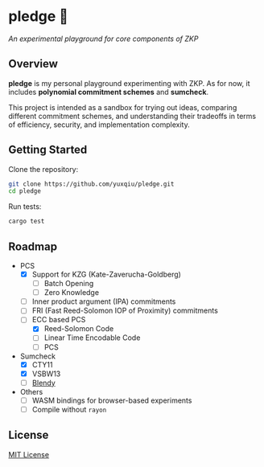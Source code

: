 # **pledge** 📜

*An experimental playground for core components of ZKP*

## Overview

**pledge** is my personal playground experimenting with ZKP. As for now, it includes **polynomial commitment schemes** and **sumcheck**.

This project is intended as a sandbox for trying out ideas, comparing different commitment schemes, and understanding their tradeoffs in terms of efficiency, security, and implementation complexity.

## Getting Started

Clone the repository:

```bash
git clone https://github.com/yuxqiu/pledge.git
cd pledge
```

Run tests:

```bash
cargo test
```

## Roadmap

* PCS
    * [x] Support for KZG (Kate-Zaverucha-Goldberg)
        * [ ] Batch Opening
        * [ ] Zero Knowledge
    * [ ] Inner product argument (IPA) commitments
    * [ ] FRI (Fast Reed-Solomon IOP of Proximity) commitments
    * [ ] ECC based PCS
        * [x] Reed-Solomon Code
        * [ ] Linear Time Encodable Code
        * [ ] PCS
* Sumcheck
    * [x] CTY11
    * [x] VSBW13
    * [ ] [Blendy](https://github.com/compsec-epfl/efficient-sumcheck)
* Others
    * [ ] WASM bindings for browser-based experiments
    * [ ] Compile without `rayon`

## License

[MIT License](./LICENSE)